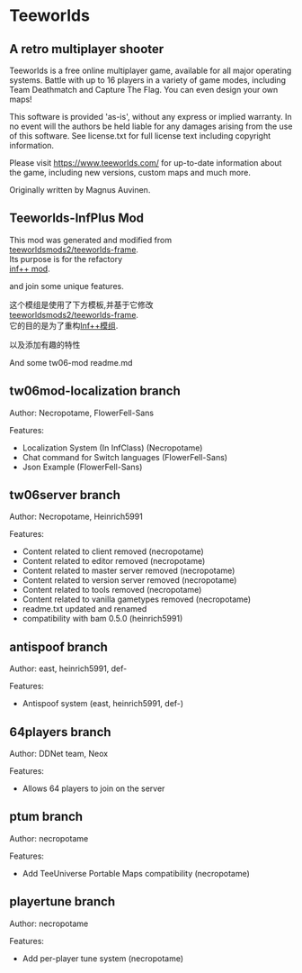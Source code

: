 Teeworlds
=========

A retro multiplayer shooter
---------------------------

Teeworlds is a free online multiplayer game, available for all major
operating systems. Battle with up to 16 players in a variety of game
modes, including Team Deathmatch and Capture The Flag. You can even
design your own maps!

This software is provided 'as-is', without any express or implied
warranty. In no event will the authors be held liable for any damages
arising from the use of this software. See license.txt for full license
text including copyright information.

Please visit https://www.teeworlds.com/ for up-to-date information about
the game, including new versions, custom maps and much more.

Originally written by Magnus Auvinen.


Teeworlds-InfPlus Mod
---------------------------
This mod was generated and modified from  
[teeworldsmods2/teeworlds-frame](https://github.com/ErrorDreemurr/teeworlds-InfPlus).  
Its purpose is for the refactory  
[inf++ mod](https:github.com/SeekDreamStudio/Teeworlds-InfPlusPlus).  

and join some unique features.  

这个模组是使用了下方模板,并基于它修改  
[teeworldsmods2/teeworlds-frame](https://github.com/ErrorDreemurr/teeworlds-InfPlus).  
它的目的是为了重构[Inf++模组](https:github.com/SeekDreamStudio/Teeworlds-InfPlusPlus).  

以及添加有趣的特性  

And some tw06-mod readme.md  

tw06mod-localization branch
---------------------------
Author: Necropotame, FlowerFell-Sans

Features:
- Localization System (In InfClass) (Necropotame)
- Chat command for Switch languages (FlowerFell-Sans)
- Json Example (FlowerFell-Sans)

tw06server branch
---------------------------
Author: Necropotame, Heinrich5991

Features:
- Content related to client removed (necropotame)
- Content related to editor removed (necropotame)
- Content related to master server removed (necropotame)
- Content related to version server removed (necropotame)
- Content related to tools removed (necropotame)
- Content related to vanilla gametypes removed (necropotame)
- readme.txt updated and renamed
- compatibility with bam 0.5.0 (heinrich5991)

antispoof branch
---------------------------
Author: east, heinrich5991, def-

Features:
- Antispoof system (east, heinrich5991, def-)

64players branch
---------------------------
Author: DDNet team, Neox

Features:
- Allows 64 players to join on the server

ptum branch
---------------------------
Author: necropotame

Features:
- Add TeeUniverse Portable Maps compatibility (necropotame)

playertune branch
---------------------------
Author: necropotame

Features:
- Add per-player tune system (necropotame)
